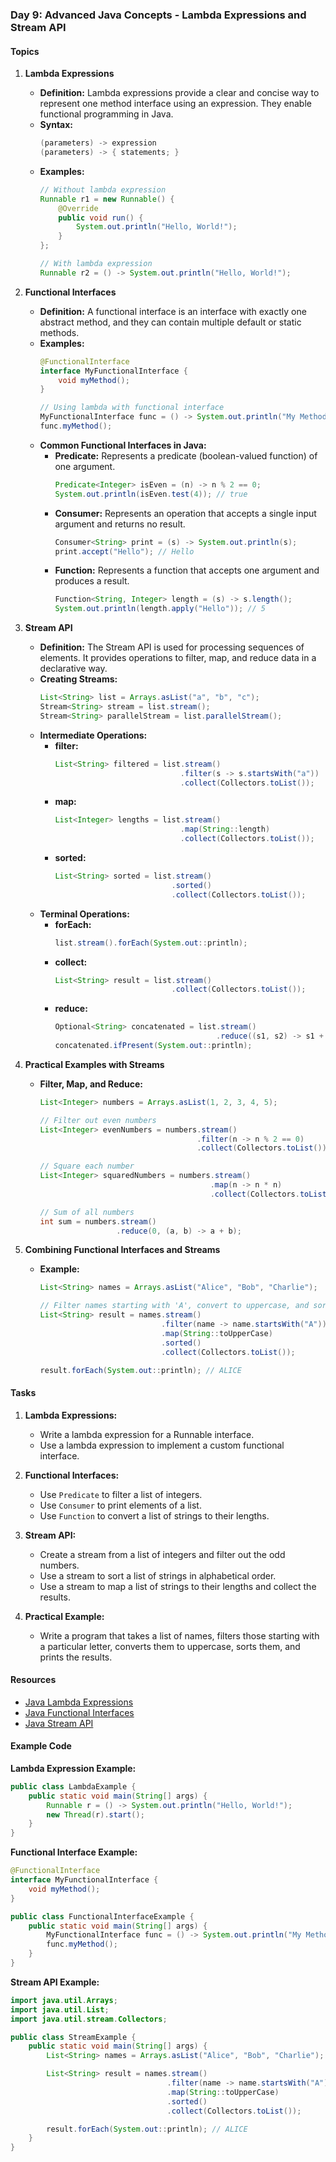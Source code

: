 ### Day 9: Advanced Java Concepts - Lambda Expressions and Stream API

#### Topics

1. **Lambda Expressions**
   - **Definition:**
     Lambda expressions provide a clear and concise way to represent one method interface using an expression. They enable functional programming in Java.
   - **Syntax:**
     ```java
     (parameters) -> expression
     (parameters) -> { statements; }
     ```
   - **Examples:**
     ```java
     // Without lambda expression
     Runnable r1 = new Runnable() {
         @Override
         public void run() {
             System.out.println("Hello, World!");
         }
     };

     // With lambda expression
     Runnable r2 = () -> System.out.println("Hello, World!");
     ```

2. **Functional Interfaces**
   - **Definition:**
     A functional interface is an interface with exactly one abstract method, and they can contain multiple default or static methods.
   - **Examples:**
     ```java
     @FunctionalInterface
     interface MyFunctionalInterface {
         void myMethod();
     }

     // Using lambda with functional interface
     MyFunctionalInterface func = () -> System.out.println("My Method");
     func.myMethod();
     ```
   - **Common Functional Interfaces in Java:**
     - **Predicate:** Represents a predicate (boolean-valued function) of one argument.
       ```java
       Predicate<Integer> isEven = (n) -> n % 2 == 0;
       System.out.println(isEven.test(4)); // true
       ```
     - **Consumer:** Represents an operation that accepts a single input argument and returns no result.
       ```java
       Consumer<String> print = (s) -> System.out.println(s);
       print.accept("Hello"); // Hello
       ```
     - **Function:** Represents a function that accepts one argument and produces a result.
       ```java
       Function<String, Integer> length = (s) -> s.length();
       System.out.println(length.apply("Hello")); // 5
       ```

3. **Stream API**
   - **Definition:**
     The Stream API is used for processing sequences of elements. It provides operations to filter, map, and reduce data in a declarative way.
   - **Creating Streams:**
     ```java
     List<String> list = Arrays.asList("a", "b", "c");
     Stream<String> stream = list.stream();
     Stream<String> parallelStream = list.parallelStream();
     ```
   - **Intermediate Operations:**
     - **filter:** 
       ```java
       List<String> filtered = list.stream()
                                   .filter(s -> s.startsWith("a"))
                                   .collect(Collectors.toList());
       ```
     - **map:**
       ```java
       List<Integer> lengths = list.stream()
                                   .map(String::length)
                                   .collect(Collectors.toList());
       ```
     - **sorted:**
       ```java
       List<String> sorted = list.stream()
                                 .sorted()
                                 .collect(Collectors.toList());
       ```
   - **Terminal Operations:**
     - **forEach:**
       ```java
       list.stream().forEach(System.out::println);
       ```
     - **collect:**
       ```java
       List<String> result = list.stream()
                                 .collect(Collectors.toList());
       ```
     - **reduce:**
       ```java
       Optional<String> concatenated = list.stream()
                                           .reduce((s1, s2) -> s1 + s2);
       concatenated.ifPresent(System.out::println);
       ```

4. **Practical Examples with Streams**
   - **Filter, Map, and Reduce:**
     ```java
     List<Integer> numbers = Arrays.asList(1, 2, 3, 4, 5);

     // Filter out even numbers
     List<Integer> evenNumbers = numbers.stream()
                                        .filter(n -> n % 2 == 0)
                                        .collect(Collectors.toList());

     // Square each number
     List<Integer> squaredNumbers = numbers.stream()
                                           .map(n -> n * n)
                                           .collect(Collectors.toList());

     // Sum of all numbers
     int sum = numbers.stream()
                      .reduce(0, (a, b) -> a + b);
     ```

5. **Combining Functional Interfaces and Streams**
   - **Example:**
     ```java
     List<String> names = Arrays.asList("Alice", "Bob", "Charlie");

     // Filter names starting with 'A', convert to uppercase, and sort
     List<String> result = names.stream()
                                .filter(name -> name.startsWith("A"))
                                .map(String::toUpperCase)
                                .sorted()
                                .collect(Collectors.toList());

     result.forEach(System.out::println); // ALICE
     ```

#### Tasks

1. **Lambda Expressions:**
   - Write a lambda expression for a Runnable interface.
   - Use a lambda expression to implement a custom functional interface.

2. **Functional Interfaces:**
   - Use `Predicate` to filter a list of integers.
   - Use `Consumer` to print elements of a list.
   - Use `Function` to convert a list of strings to their lengths.

3. **Stream API:**
   - Create a stream from a list of integers and filter out the odd numbers.
   - Use a stream to sort a list of strings in alphabetical order.
   - Use a stream to map a list of strings to their lengths and collect the results.

4. **Practical Example:**
   - Write a program that takes a list of names, filters those starting with a particular letter, converts them to uppercase, sorts them, and prints the results.

#### Resources

- [Java Lambda Expressions](https://docs.oracle.com/javase/tutorial/java/javaOO/lambdaexpressions.html)
- [Java Functional Interfaces](https://docs.oracle.com/javase/tutorial/java/generics/functionalInterfaces.html)
- [Java Stream API](https://docs.oracle.com/javase/tutorial/collections/streams/)

#### Example Code

**Lambda Expression Example:**
```java
public class LambdaExample {
    public static void main(String[] args) {
        Runnable r = () -> System.out.println("Hello, World!");
        new Thread(r).start();
    }
}
```

**Functional Interface Example:**
```java
@FunctionalInterface
interface MyFunctionalInterface {
    void myMethod();
}

public class FunctionalInterfaceExample {
    public static void main(String[] args) {
        MyFunctionalInterface func = () -> System.out.println("My Method");
        func.myMethod();
    }
}
```

**Stream API Example:**
```java
import java.util.Arrays;
import java.util.List;
import java.util.stream.Collectors;

public class StreamExample {
    public static void main(String[] args) {
        List<String> names = Arrays.asList("Alice", "Bob", "Charlie");

        List<String> result = names.stream()
                                   .filter(name -> name.startsWith("A"))
                                   .map(String::toUpperCase)
                                   .sorted()
                                   .collect(Collectors.toList());

        result.forEach(System.out::println); // ALICE
    }
}
```

